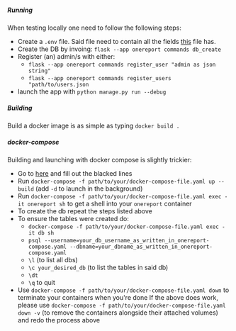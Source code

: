 ##### Running
When testing locally one need to follow the following steps:
- Create a `.env` file. Said file need to contain all the fields [this](https://github.com/AvihaiAdler/onereport/tree/main/resources/env_template) file has. 
- Create the DB by invoing: `flask --app onereport commands db_create`
- Register (an) admin/s with either: 
  - `flask --app onereport commands register_user "admin as json string"`
  - `flask --app onereport commands register_users "path/to/users.json`
- launch the app with `python manage.py run --debug`

##### Building
Build a docker image is as simple as typing `docker build .`


##### docker-compose
Building and launching with docker compose is slightly trickier:
- Go to [here](https://github.com/AvihaiAdler/onereport/tree/main/docker-compose-template.yaml) and fill out the blacked lines
- Run `docker-compose -f path/to/your/docker-compose-file.yaml up --build` (add `-d` to launch in the background)
- Run `docker-compose -f path/to/your/docker-compose-file.yaml exec -it onereport sh` to get a shell into your `onereport` container
- To create the db repeat the steps listed above
- To ensure the tables were created do:
  - `docker-compose -f path/to/your/docker-compose-file.yaml exec -it db sh`
  - `psql --username=your_db_username_as_written_in_onereport-compose.yaml --dbname=your_dbname_as_written_in_onereport-compose.yaml`
  - `\l` (to list all dbs)
  - `\c your_desired_db` (to list the tables in said db)
  - `\dt`
  - `\q` to quit
- Use `docker-compose -f path/to/your/docker-compose-file.yaml down` to terminate your containers when you're done
If the above does work, please use `docker-compose -f path/to/your/docker-compose-file.yaml down -v` (to remove the containers alongside their attached volumes) and redo the process above

  